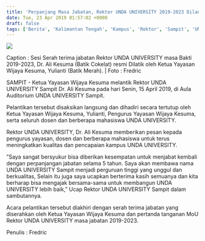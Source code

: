 ```yaml
---
title: 'Perpanjang Masa Jabatan, Rektor UNDA UNIVERSITY 2019-2023 Dilantik'
date: Tue, 23 Apr 2019 01:57:02 +0000
draft: false
tags: ['Berita', 'Kalimantan Tengah', 'Kampus', 'Rektor', 'Sampit', 'UNDA', 'University']
---
```


![](https://unda.ac.id/2/wp-content/uploads/2019/04/WhatsApp-Image-2019-04-18-at-15.50.45-1024x811.jpeg)

Caption : Sesi Serah terima jabatan Rektor UNDA UNIVERSITY masa Bakti 2019-2023, Dr. Ali Kesuma (Batik Cokelat) resmi Dilatik oleh Ketua Yayasan Wijaya Kesuma, Yulianti (Batik Merah). | Foto : Fredric

SAMPIT - Ketua Yayasan Wijaya Kesuma melantik Rektor UNDA UNIVERSITY Sampit Dr. Ali Kesuma pada hari Senin, 15 April 2019, di Aula Auditorium UNDA UNIVERSITY Sampit.

Pelantikan tersebut disaksikan langsung dan dihadiri secara tertutup oleh Ketua Yayasan Wijaya Kesuma, Yulianti, Pengurus Yayasan Wijaya Kesuma, serta seluruh dosen dan berberapa mahasiswa UNDA UNIVERSITY.

Rektor UNDA UNIVERSITY, Dr. Ali Kesuma memberikan pesan kepada pengurus yayasan, dosen dan berberapa mahasiswa untuk terus meningkatkan kualitas dan pencapaian kampus UNDA UNIVERSITY.

”Saya sangat bersyukur bisa diberikan kesempatan untuk menjabat kembali dengan perpanjangan jabatan selama 5 tahun. Saya akan membawa nama UNDA UNIVERSITY Sampit menjadi perguruan tinggi yang unggul dan berkualitas, Selain itu juga saya ucapkan berterima kasih semuanya dan kita berharap bisa mengajak bersama-sama untuk membangun UNDA UNIVERSITY lebih baik,” Ucap Rektor UNDA UNIVERSITY Sampit dalam sambutannya.

Acara pelantikan tersebut diakhiri dengan serah terima jabatan yang diserahkan oleh Ketua Yayasan Wijaya Kesuma dan pertanda tanganan MoU Rektor UNDA UNIVERSITY masa jabatan 2019-2023.

Penulis : Fredric